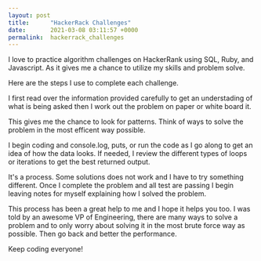```yaml
---
layout: post
title:      "HackerRack Challenges"
date:       2021-03-08 03:11:57 +0000
permalink:  hackerrack_challenges
---
```



I love to practice algorithm challenges on HackerRank using SQL, Ruby, and Javascript. As it gives me a chance to utilize my skills and problem solve. 

Here are the steps I use to complete each challenge. 

I first read over the information provided carefully to get an understading of what is being asked then I work out the problem on paper or white board it.

This gives me the chance to look for patterns. Think of ways to solve the problem in the most efficent way possible.

I begin coding and console.log, puts, or run the code as I go along to get an idea of how the data looks. If needed, I review the different types of loops or iterations to get the best returned output.

It's a process. Some solutions does not work and I have to try something different. Once I complete the problem and all test are passing I begin leaving notes for myself explaining how I solved the problem. 

This process has been a great help to me and I hope it helps you too. I was told by an awesome VP of Engineering, there are many ways to solve a problem and to only worry about solving it in the most brute force way as possible. Then go back and better the performance.

Keep coding everyone!


